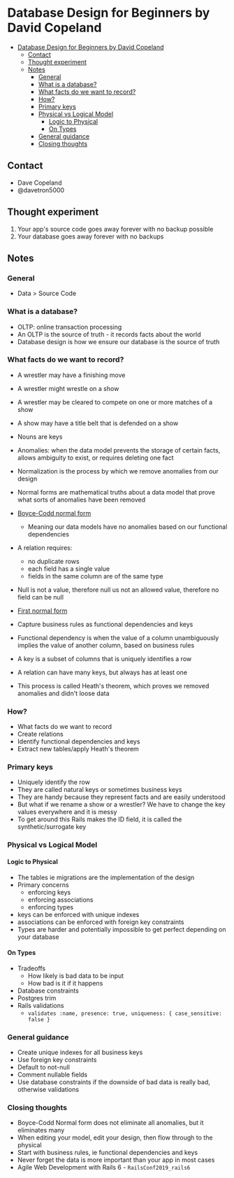 # Database Design for Beginners by David Copeland

- [Database Design for Beginners by David Copeland](#database-design-for-beginners-by-david-copeland)
  - [Contact](#contact)
  - [Thought experiment](#thought-experiment)
  - [Notes](#notes)
    - [General](#general)
    - [What is a database?](#what-is-a-database)
    - [What facts do we want to record?](#what-facts-do-we-want-to-record)
    - [How?](#how)
    - [Primary keys](#primary-keys)
    - [Physical vs Logical Model](#physical-vs-logical-model)
      - [Logic to Physical](#logic-to-physical)
      - [On Types](#on-types)
    - [General guidance](#general-guidance)
    - [Closing thoughts](#closing-thoughts)

## Contact

- Dave Copeland
- @davetron5000

## Thought experiment

1. Your app's source code goes away forever with no backup possible
2. Your database goes away forever with no backups

## Notes

### General

- Data > Source Code

### What is a database?

- OLTP: online transaction processing
- An OLTP is the source of truth - it records facts about the world
- Database design is how we ensure our database is the source of truth

### What facts do we want to record?

- A wrestler may have a finishing move
- A wrestler might wrestle on a show
- A wrestler may be cleared to compete on one or more matches of a show
- A show may have a title belt that is defended on a show

- Nouns are keys
- Anomalies: when the data model prevents the storage of certain facts, allows ambiguity to exist, or requires deleting one fact
- Normalization is the process by which we remove anomalies from our design
- Normal forms are mathematical truths about a data model that prove what sorts of anomalies have been removed
- [Boyce-Codd normal form](https://en.wikipedia.org/wiki/Boyce–Codd_normal_form)
  - Meaning our data models have no anomalies based on our functional dependencies
- A relation requires:
  - no duplicate rows
  - each field has a single value
  - fields in the same column are of the same type
- Null is not a value, therefore null us not an allowed value, therefore no field can be null
- [First normal form](https://en.wikipedia.org/wiki/First_normal_form)
- Capture business rules as functional dependencies and keys
- Functional dependency is when the value of a column unambiguously implies the value of another column, based on business rules
- A key is a subset of columns that is uniquely identifies a row
- A relation can have many keys, but always has at least one
- This process is called Heath's theorem, which proves we removed anomalies and didn't loose data

### How?

- What facts do we want to record
- Create relations
- Identify functional dependencies and keys
- Extract new tables/apply Heath's theorem

### Primary keys

- Uniquely identify the row
- They are called natural keys or sometimes business keys
- They are handy because they represent facts and are easily understood
- But what if we rename a show or a wrestler? We have to change the key values everywhere and it is messy
- To get around this Rails makes the ID field, it is called the synthetic/surrogate key

### Physical vs Logical Model

#### Logic to Physical

- The tables ie migrations are the implementation of the design
- Primary concerns
  - enforcing keys
  - enforcing associations
  - enforcing types
- keys can be enforced with unique indexes
- associations can be enforced with foreign key constraints
- Types are harder and potentially impossible to get perfect depending on your database

#### On Types

- Tradeoffs
  - How likely is bad data to be input
  - How bad is it if it happens
- Database constraints
- Postgres trim
- Rails validations
  - `validates :name, presence: true, uniqueness: { case_sensitive: false }`

### General guidance

- Create unique indexes for all business keys
- Use foreign key constraints
- Default to not-null
- Comment nullable fields
- Use database constraints if the downside of bad data is really bad, otherwise validations

### Closing thoughts

- Boyce-Codd Normal form does not eliminate all anomalies, but it eliminates many
- When editing your model, edit your design, then flow through to the physical
- Start with business rules, ie functional dependencies and keys
- Never forget the data is more important than your app in most cases
- Agile Web Development with Rails 6 - `RailsConf2019_rails6`

